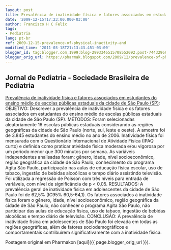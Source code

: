 ```yaml
---
layout: post
title: Prevalência de inatividade física e fatores associados em estudantes do ensino médio
date: '2009-12-15T17:23:00.000-03:00'
author: Francisco H C Felix
tags:
- Pediatria
lang: pt-br
ref: 2009-12-15-prevalence-of-physical-inactivity-and
modified_time: '2011-03-18T21:13:43.451-03:00'
blogger_id: tag:blogger.com,1999:blog-2993346515708552092.post-7443296963673934886
blogger_orig_url: https://pharmak.blogspot.com/2009/12/prevalence-of-physical-inactivity-and.html
---
```


## Jornal de Pediatria - Sociedade Brasileira de Pediatria

[Prevalência de inatividade física e fatores associados em estudantes do ensino médio de escolas públicas estaduais da cidade de São Paulo (SP)](https://doi.org/10.1590/S0021-75572009000400006): OBJETIVO: Descrever a prevalência de inatividade física e os fatores associados em estudantes do ensino médio de escolas públicas estaduais da cidade de São Paulo (SP). <!--more-->MÉTODOS: Foram selecionadas aleatoriamente 16 escolas públicas estaduais considerando as regiões geográficas da cidade de São Paulo (norte, sul, leste e oeste). A amostra foi de 3.845 estudantes do ensino médio no ano de 2006. Inatividade física foi mensurada com o Questionário Internacional de Atividade Física (IPAQ curto) e definida como praticar atividade física moderada e/ou vigorosa por um período menor que 300 minutos por semana. As variáveis independentes analisadas foram: gênero, idade, nível socioeconômico, região geográfica da cidade de São Paulo, conhecimento do programa Agita São Paulo, participação nas aulas de educação física escolar, uso de tabaco, ingestão de bebidas alcoólicas e tempo diário assistindo televisão. Foi utilizada a regressão de Poisson com três níveis para entrada de variáveis, com nível de significância de p < 0,05. RESULTADOS: A prevalência geral de inatividade física em adolescentes da cidade de São Paulo foi de 62,5% (IC95% 60,5-64,1). Os fatores associados à inatividade física foram o gênero, idade, nível socioeconômico, região geográfica da cidade de São Paulo, não conhecer o programa Agita São Paulo, não participar das aulas de educação física, uso de tabaco, ingestão de bebidas alcoólicas e tempo diário de televisão. CONCLUSÃO: A prevalência de inatividade física em adolescentes de São Paulo foi elevada em todas as regiões geográficas, além de fatores sociodemográficos e comportamentais contribuírem significativamente com a inatividade física.

Postagem original em Pharmakon [aqui]({{ page.blogger_orig_url }}).
